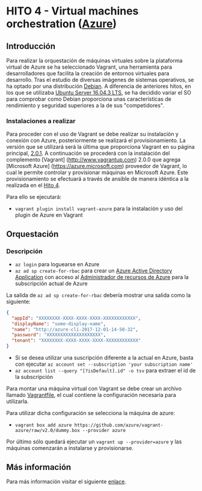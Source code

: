 # HITO 4 - Virtual machines orchestration ([Azure](https://azure.microsoft.com/es-es/))

## Introducción

Para realizar la orquestación de máquinas virtuales sobre la plataforma virtual de Azure se ha seleccionado Vagrant, una herramienta para desarrolladores que facilita la creación de entornos virtuales para desarrollo.
Tras el estudio de diversas imágenes de sistemas operativos, se ha optado por una distribución [Debian](https://www.debian.org/intro/about#what).
A diferencia de anteriores hitos, en los que se utilizaba [Ubuntu Server 16.04.3 LTS](https://wiki.ubuntu.com/XenialXerus/ReleaseNotes?_ga=2.130289736.659109912.1510849497-1227624830.1510666285), se ha decidido variar el SO para comprobar como Debian proporciona unas características de rendimiento y seguridad superiores a la de sus "competidores".

### Instalaciones a realizar

Para proceder con el uso de Vagrant se debe realizar su instalación y conexión con Azure, posteriormente se realizará el provisionamiento.
La versión que se utilizará será la última que proporciona Vagrant en su página principal, [2.0.1](https://www.vagrantup.com/downloads.html).
A continuación se procederá con la instalación del complemento [Vagrant] (http://www.vagrantup.com) 2.0.0 que agrega [Microsoft Azure] (https://azure.microsoft.com)
proveedor de Vagrant, lo cual le permite controlar y provisionar máquinas en Microsoft Azure. Este provisionamiento se efectuará a través de ansible de manera idéntica a la realizada en el [Hito 4](https://github.com/RamonGago/Cloud-Computing_Project/blob/master/automation/README.md).

Para ello se ejecutará:

- `vagrant plugin install vagrant-azure` para la instalación y uso del plugin de Azure en Vagrant

## Orquestación

### Descripción

- `az login` para loguearse en Azure
- `az ad sp create-for-rbac` para crear un [Azure Active Directory Application](https://docs.microsoft.com/en-us/azure/active-directory/develop/active-directory-application-objects) con acceso al [Administrador de recursos de Azure](https://docs.microsoft.com/es-es/azure/azure-resource-manager/resource-group-overview) para la subscripción actual de Azure

La salida de `az ad sp create-for-rbac` debería mostrar una salida como la siguiente:
```json
{
  "appId": "XXXXXXXX-XXXX-XXXX-XXXX-XXXXXXXXXXXX",
  "displayName": "some-display-name",
  "name": "http://azure-cli-2017-12-01-14-50-32",
  "password": "XXXXXXXXXXXXXXXXXXXX",
  "tenant": "XXXXXXXX-XXXX-XXXX-XXXX-XXXXXXXXXXXX"
}
```

- Si se desea utilizar una suscripción diferente a la actual en Azure, basta con ejecutar `az account set --subscription 'your subscription name'`
- `az account list --query "[?isDefault].id" -o tsv` para extraer el id de la subscripción

Para montar una máquina virtual con Vagrant se debe crear un archivo llamado [Vagrantfile](/Vagrantfile), el cual contiene la configuración necesaria para utilizarla.

Para utilizar dicha configuración se selecciona la máquina de azure:

- `vagrant box add azure https://github.com/azure/vagrant-azure/raw/v2.0/dummy.box --provider azure`

Por último sólo quedará ejecutar un `vagrant up --provider=azure` y las máquinas comenzarán a instalarse y provisionarse.

## Más información
Para más información visitar el siguiente [enlace](https://github.com/Azure/vagrant-azure/tree/v2.0/docs).
